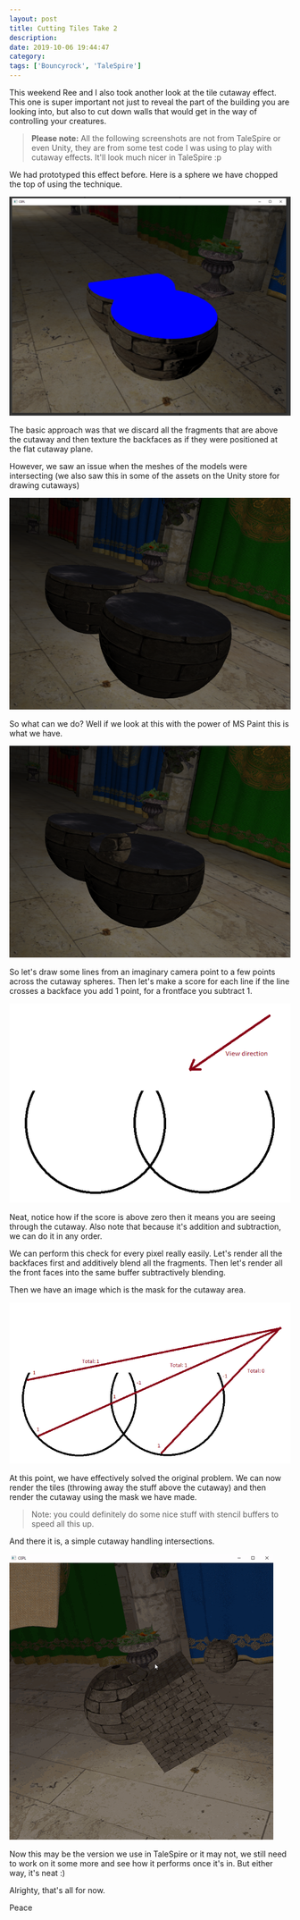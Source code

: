 ```yaml
---
layout: post
title: Cutting Tiles Take 2
description:
date: 2019-10-06 19:44:47
category:
tags: ['Bouncyrock', 'TaleSpire']
---
```


This weekend Ree and I also took another look at the tile cutaway effect. This one is super important not just to reveal the part of the building you are looking into, but also to cut down walls that would get in the way of controlling your creatures.

> **Please note:** All the following screenshots are not from TaleSpire or even Unity, they are from some test code I was using to play with cutaway effects. It'll look much nicer in TaleSpire :p

We had prototyped this effect before. Here is a sphere we have chopped the top of using the technique.

![c0](/assets/images/cutaway0.png)

The basic approach was that we discard all the fragments that are above the cutaway and then texture the backfaces as if they were positioned at the flat cutaway plane.

However, we saw an issue when the meshes of the models were intersecting (we also saw this in some of the assets on the Unity store for drawing cutaways)

![c1](/assets/images/cutaway1.png)

So what can we do? Well if we look at this with the power of MS Paint this is what we have.

![c2](/assets/images/cutaway2.png)

So let's draw some lines from an imaginary camera point to a few points across the cutaway spheres. Then let's make a score for each line if the line crosses a backface you add 1 point, for a frontface you subtract 1.

![c3](/assets/images/cutaway3.png)

Neat, notice how if the score is above zero then it means you are seeing through the cutaway. Also note that because it's addition and subtraction, we can do it in any order.

We can perform this check for every pixel really easily. Let's render all the backfaces first and additively blend all the fragments. Then let's render all the front faces into the same buffer subtractively blending.

Then we have an image which is the mask for the cutaway area.

![c4](/assets/images/cutaway4.png)

At this point, we have effectively solved the original problem. We can now render the tiles (throwing away the stuff above the cutaway) and then render the cutaway using the mask we have made.

> Note: you could definitely do some nice stuff with stencil buffers to speed all this up.

And there it is, a simple cutaway handling intersections.

![c5](/assets/videos/cutaway0.gif)

Now this may be the version we use in TaleSpire or it may not, we still need to work on it some more and see how it performs once it's in. But either way, it's neat :)

Alrighty, that's all for now.

Peace
